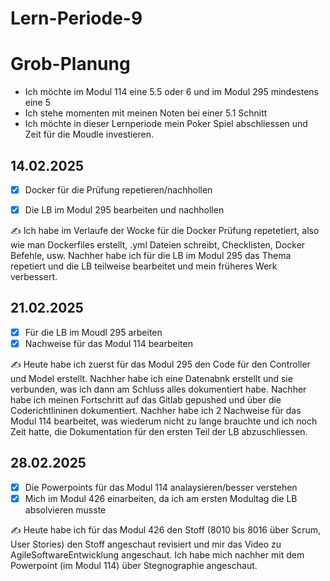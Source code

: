# Lern-Periode-9

# Grob-Planung
- Ich möchte im Modul 114 eine 5.5 oder 6 und im Modul 295 mindestens eine 5
- Ich stehe momenten mit meinen Noten bei einer 5.1 Schnitt
- Ich möchte in dieser Lernperiode mein Poker Spiel abschliessen und Zeit für die Moudle investieren.

## 14.02.2025

- [x] Docker für die Prüfung repetieren/nachhollen
- [x] Die LB im Modul 295 bearbeiten und nachhollen

  
✍️ Ich habe im Verlaufe der Wocke für die Docker Prüfung repetetiert, also wie man Dockerfiles erstellt, .yml Dateien schreibt, Checklisten, Docker Befehle, usw. Nachher habe ich für die LB im Modul 295 das Thema repetiert und die LB teilweise bearbeitet und mein früheres Werk verbessert.

## 21.02.2025

- [x] Für die LB im Moudl 295 arbeiten 
- [x] Nachweise für das Modul 114 bearbeiten

✍️ Heute habe ich zuerst für das Modul 295 den Code für den Controller und Model erstellt. Nachher habe ich eine Datenabnk erstellt und sie verbunden, was ich dann am Schluss alles dokumentiert habe. Nachher habe ich meinen Fortschritt auf das Gitlab gepushed und über die Coderichtlininen dokumentiert. Nachher habe ich 2 Nachweise für das Modul 114 bearbeitet, was wiederum nicht zu lange brauchte und ich noch Zeit hatte, die Dokumentation für den ersten Teil der LB abzuschliessen.

## 28.02.2025

- [x] Die Powerpoints für das Modul 114 analaysieren/besser verstehen
- [x] Mich im Modul 426 einarbeiten, da ich am ersten Modultag die LB absolvieren musste

✍️ Heute habe ich für das Modul 426 den Stoff (8010 bis 8016 über Scrum, User Stories) den Stoff angeschaut revisiert und mir das Video zu AgileSoftwareEntwicklung angeschaut. Ich habe mich nachher mit dem Powerpoint (im Modul 114) über Stegnographie angeschaut.
